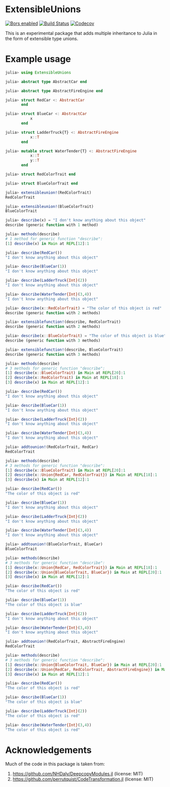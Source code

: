 # ExtensibleUnions

[![Bors enabled](https://bors.tech/images/badge_small.svg)](https://app.bors.tech/repositories/20023)
[![Build Status](https://travis-ci.com/bcbi/ExtensibleUnions.jl.svg?branch=master)](https://travis-ci.com/bcbi/ExtensibleUnions.jl)
[![Codecov](https://codecov.io/gh/bcbi/ExtensibleUnions.jl/branch/master/graph/badge.svg)](https://codecov.io/gh/bcbi/ExtensibleUnions.jl)

This is an experimental package that adds multiple inheritance to Julia in the
form of extensible type unions.

# Example usage

```julia
julia> using ExtensibleUnions

julia> abstract type AbstractCar end

julia> abstract type AbstractFireEngine end

julia> struct RedCar <: AbstractCar
       end

julia> struct BlueCar <: AbstractCar
           x
       end

julia> struct LadderTruck{T} <: AbstractFireEngine
           x::T
       end

julia> mutable struct WaterTender{T} <: AbstractFireEngine
           x::T
           y::T
       end

julia> struct RedColorTrait end

julia> struct BlueColorTrait end

julia> extensibleunion!(RedColorTrait)
RedColorTrait

julia> extensibleunion!(BlueColorTrait)
BlueColorTrait

julia> describe(x) = "I don't know anything about this object"
describe (generic function with 1 method)

julia> methods(describe)
# 1 method for generic function "describe":
[1] describe(x) in Main at REPL[12]:1

julia> describe(RedCar())
"I don't know anything about this object"

julia> describe(BlueCar(1))
"I don't know anything about this object"

julia> describe(LadderTruck{Int}(2))
"I don't know anything about this object"

julia> describe(WaterTender{Int}(3,4))
"I don't know anything about this object"

julia> describe(x::RedColorTrait) = "The color of this object is red"
describe (generic function with 2 methods)

julia> extensiblefunction!(describe, RedColorTrait)
describe (generic function with 2 methods)

julia> describe(x::BlueColorTrait) = "The color of this object is blue"
describe (generic function with 3 methods)

julia> extensiblefunction!(describe, BlueColorTrait)
describe (generic function with 3 methods)

julia> methods(describe)
# 3 methods for generic function "describe":
[1] describe(x::BlueColorTrait) in Main at REPL[20]:1
[2] describe(x::RedColorTrait) in Main at REPL[18]:1
[3] describe(x) in Main at REPL[12]:1

julia> describe(RedCar())
"I don't know anything about this object"

julia> describe(BlueCar(1))
"I don't know anything about this object"

julia> describe(LadderTruck{Int}(2))
"I don't know anything about this object"

julia> describe(WaterTender{Int}(3,4))
"I don't know anything about this object"

julia> addtounion!(RedColorTrait, RedCar)
RedColorTrait

julia> methods(describe)
# 3 methods for generic function "describe":
[1] describe(x::BlueColorTrait) in Main at REPL[20]:1
[2] describe(x::Union{RedCar, RedColorTrait}) in Main at REPL[18]:1
[3] describe(x) in Main at REPL[12]:1

julia> describe(RedCar())
"The color of this object is red"

julia> describe(BlueCar(1))
"I don't know anything about this object"

julia> describe(LadderTruck{Int}(2))
"I don't know anything about this object"

julia> describe(WaterTender{Int}(3,4))
"I don't know anything about this object"

julia> addtounion!(BlueColorTrait, BlueCar)
BlueColorTrait

julia> methods(describe)
# 3 methods for generic function "describe":
[1] describe(x::Union{RedCar, RedColorTrait}) in Main at REPL[18]:1
[2] describe(x::Union{BlueColorTrait, BlueCar}) in Main at REPL[20]:1
[3] describe(x) in Main at REPL[12]:1

julia> describe(RedCar())
"The color of this object is red"

julia> describe(BlueCar(1))
"The color of this object is blue"

julia> describe(LadderTruck{Int}(2))
"I don't know anything about this object"

julia> describe(WaterTender{Int}(3,4))
"I don't know anything about this object"

julia> addtounion!(RedColorTrait, AbstractFireEngine)
RedColorTrait

julia> methods(describe)
# 3 methods for generic function "describe":
[1] describe(x::Union{BlueColorTrait, BlueCar}) in Main at REPL[20]:1
[2] describe(x::Union{RedCar, RedColorTrait, AbstractFireEngine}) in Main at REPL[18]:1
[3] describe(x) in Main at REPL[12]:1

julia> describe(RedCar())
"The color of this object is red"

julia> describe(BlueCar(1))
"The color of this object is blue"

julia> describe(LadderTruck{Int}(2))
"The color of this object is red"

julia> describe(WaterTender{Int}(3,4))
"The color of this object is red"
```

# Acknowledgements

Much of the code in this package is taken from:
1. https://github.com/NHDaly/DeepcopyModules.jl (license: MIT)
2. https://github.com/perrutquist/CodeTransformation.jl (license: MIT)
